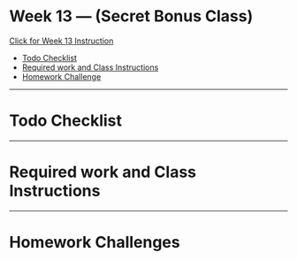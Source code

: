 # Week 13 — (Secret Bonus Class)

[Click for Week 13 Instruction]()


- [Todo Checklist](#todo-checklist)
- [Required work and Class Instructions](#required-work-and-class-instructions)
- [Homework Challenge](#homework-challenges)

***
# Todo Checklist

***

# Required work and Class Instructions

***

# Homework Challenges